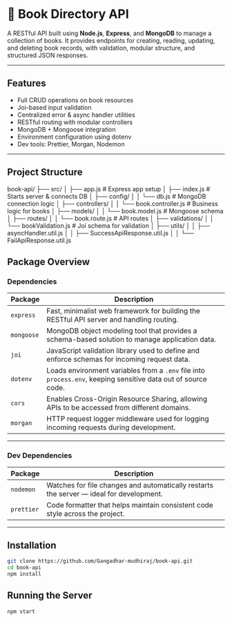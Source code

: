 # 📘 Book Directory API

A RESTful API built using **Node.js**, **Express**, and **MongoDB** to manage a collection of books. It provides endpoints for creating, reading, updating, and deleting book records, with validation, modular structure, and structured JSON responses.

---

##  Features

-  Full CRUD operations on book resources
-  Joi-based input validation
-  Centralized error & async handler utilities
-  RESTful routing with modular controllers
-  MongoDB + Mongoose integration
-  Environment configuration using dotenv
-  Dev tools: Prettier, Morgan, Nodemon

---

##  Project Structure

book-api/
├── src/
│ ├── app.js # Express app setup
│ ├── index.js # Starts server & connects DB
│ ├── config/
│ │ └── db.js # MongoDB connection logic
│ ├── controllers/
│ │ └── book.controller.js # Business logic for books
│ ├── models/
│ │ └── book.model.js # Mongoose schema
│ ├── routes/
│ │ └── book.route.js # API routes
│ ├── validations/
│ │ └── bookValidation.js # Joi schema for validation
│ ├── utils/
│ │ ├── asyncHandler.util.js
│ │ ├── SuccessApiResponse.util.js
│ │ └── FailApiResponse.util.js


##  Package Overview

###  Dependencies

| Package       | Description |
|--------------|-------------|
| `express`     | Fast, minimalist web framework for building the RESTful API server and handling routing. |
| `mongoose`    | MongoDB object modeling tool that provides a schema-based solution to manage application data. |
| `joi`         | JavaScript validation library used to define and enforce schemas for incoming request data. |
| `dotenv`      | Loads environment variables from a `.env` file into `process.env`, keeping sensitive data out of source code. |
| `cors`        | Enables Cross-Origin Resource Sharing, allowing APIs to be accessed from different domains. |
| `morgan`      | HTTP request logger middleware used for logging incoming requests during development. |

---

###  Dev Dependencies

| Package       | Description |
|---------------|-------------|
| `nodemon`     | Watches for file changes and automatically restarts the server — ideal for development. |
| `prettier`    | Code formatter that helps maintain consistent code style across the project. |


---

##  Installation

```bash
git clone https://github.com/Gangadhar-mudhiraj/book-api.git
cd book-api
npm install
```


## Running the Server
```
npm start
```


